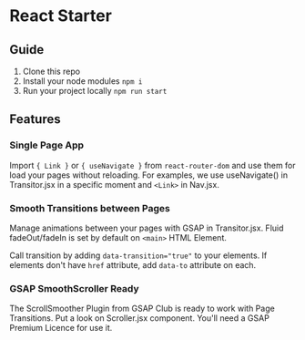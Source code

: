 # React Starter

## Guide
1. Clone this repo
1. Install your node modules `npm i`
2. Run your project locally `npm run start`


## Features

### Single Page App
Import `{ Link }` or `{ useNavigate }` from `react-router-dom` and use them for load your pages without reloading. For examples, we use useNavigate() in Transitor.jsx in a specific moment and `<Link>` in Nav.jsx.

### Smooth Transitions between Pages
Manage animations between your pages with GSAP in Transitor.jsx. Fluid fadeOut/fadeIn is set by default on `<main>` HTML Element.

Call transition by adding `data-transition="true"` to your elements. If elements don't have `href` attribute, add `data-to` attribute on each.


### GSAP SmoothScroller Ready
The ScrollSmoother Plugin from GSAP Club is ready to work with Page Transitions. Put a look on Scroller.jsx component. You'll need a GSAP Premium Licence for use it.